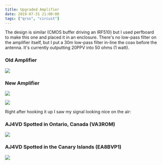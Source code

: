 ```yaml
---
title: Upgraded Amplifier
date: 2019-07-31 21:00:00
tags: ["qrss", "circuit"]
---
```




The design is similar (CMOS buffer driving an IRF510) but I used perfboard to make this one and placed it in an enclosure. There's no low-pass filter on the amplifier itself, but I put a 30m low-pass filter in-line the coax before the antenna. It's currently outputting 20PPV into 50 ohms (1 watt).

### Old Amplifier

<div class="text-center img-border">

![](https://swharden.com/static/2019/07/31/2019-07-30-old-amp.jpg)

</div>

### New Amplifier

<div class="text-center">

![](https://swharden.com/static/2019/07/31/schematic.png)

</div>

<div class="text-center img-border">

![](https://swharden.com/static/2019/07/31/2019-07-31-new-amp.jpg)

</div>

Right after hooking it up I saw my signal looking nice on the air:

### AJ4VD Spotted in Ontario, Canada (VA3ROM)

<div class="text-center img-border">

![](https://swharden.com/static/2019/07/31/VA3ROM.1907311950.549006f9e5.jpg)

</div>

### AJ4VD Spotted in the Canary Islands (EA8BVP1)

<div class="text-center img-border">

![](https://swharden.com/static/2019/07/31/EA8BVP1.1907311940.821b800321.jpg)

</div>